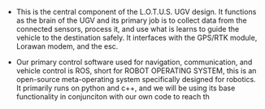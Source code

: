 - This is the central component of the L.O.T.U.S. UGV design. It functions as the brain of the UGV and its primary job is to collect data from the connected sensors, process it, and use what is learns to guide the vehicle to the destination safely. It interfaces with the GPS/RTK module, Lorawan modem, and the esc.    

- Our primary control software used for navigation, communication, and vehicle control is ROS, short for ROBOT OPERATING SYSTEM, this is an open-source meta-operating system specifically designed for robotics. It primarily runs on python and c++, and we will be using its base functionality in conjunciton with our own code to reach th

